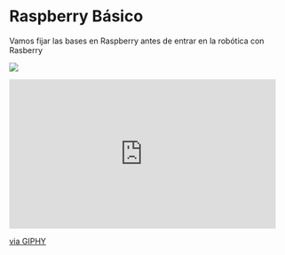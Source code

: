 # Raspberry Básico

Vamos fijar las bases en Raspberry antes de entrar en la robótica con Rasberry

![](https://www.raspberrypi.org/app/uploads/2018/03/770A5842-462x322.jpg)

<iframe src="https://giphy.com/embed/kh9CRgRpKlXnG" width="480" height="270" frameBorder="0" class="giphy-embed" allowFullScreen></iframe><p><a href="https://giphy.com/gifs/models-older-raspberry-kh9CRgRpKlXnG">via GIPHY</a></p>







